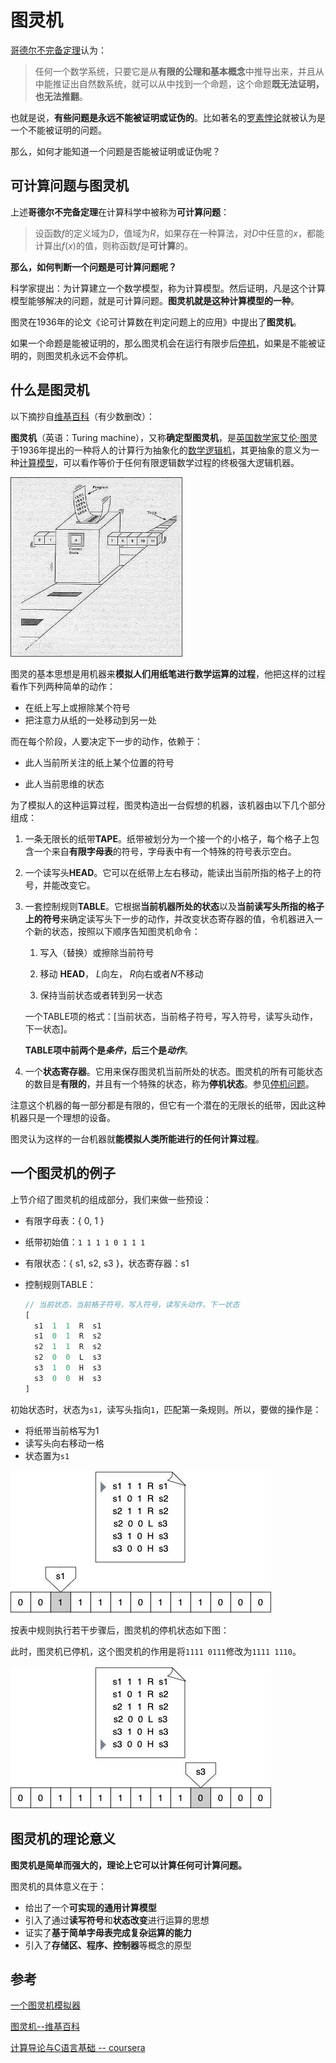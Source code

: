 # 图灵机

[哥德尔不完备定理](https://zh.wikipedia.org/wiki/%E5%93%A5%E5%BE%B7%E5%B0%94%E4%B8%8D%E5%AE%8C%E5%A4%87%E5%AE%9A%E7%90%86)认为：

> 任何一个数学系统，只要它是从**有限的公理和基本概念**中推导出来，并且从中能推证出自然数系统，就可以从中找到一个命题，这个命题**既无法证明，也无法推翻**。

也就是说，**有些问题是永远不能被证明或证伪的**。比如著名的[罗素悖论](https://zh.wikipedia.org/wiki/%E7%BD%97%E7%B4%A0%E6%82%96%E8%AE%BA)就被认为是一个不能被证明的问题。

那么，如何才能知道一个问题是否能被证明或证伪呢？

## 可计算问题与图灵机

上述**哥德尔不完备定理**在计算科学中被称为**可计算问题**：

> 设函数$f$的定义域为$D$，值域为$R$，如果存在一种算法，对$D$中任意的$x$，都能计算出$f(x)$的值，则称函数$f$是**可计算**的。

**那么，如何判断一个问题是可计算问题呢？**

科学家提出：为计算建立一个数学模型，称为计算模型。然后证明，凡是这个计算模型能够解决的问题，就是可计算问题。**图灵机就是这种计算模型的一种**。

图灵在1936年的论文《论可计算数在判定问题上的应用》中提出了**图灵机**。

如果一个命题是能被证明的，那么图灵机会在运行有限步后[停机](https://zh.wikipedia.org/wiki/%E5%81%9C%E6%9C%BA%E9%97%AE%E9%A2%98)，如果是不能被证明的，则图灵机永远不会停机。

## 什么是图灵机

以下摘抄自[维基百科](https://zh.wikipedia.org/wiki/%E5%9B%BE%E7%81%B5%E6%9C%BA)（有少数删改）：

**图灵机**（英语：Turing machine），又称**确定型图灵机**，是[英国](https://zh.wikipedia.org/wiki/英国)[数学家](https://zh.wikipedia.org/wiki/数学家)[艾伦·图灵](https://zh.wikipedia.org/wiki/艾伦·图灵)于1936年提出的一种将人的计算行为抽象化的[数学逻辑机](https://zh.wikipedia.org/w/index.php?title=数学逻辑机&action=edit&redlink=1)，其更抽象的意义为一种[计算模型](https://zh.wikipedia.org/wiki/计算模型)，可以看作等价于任何有限逻辑数学过程的终极强大逻辑机器。

<img src="https://raw.githubusercontent.com/yamsfeer/pic-bed/master/008i3skNgy1gsnibsuymij30be0bxgmi.jpg" alt="图灵机" style="zoom:67%;" />

图灵的基本思想是用机器来**模拟人们用纸笔进行数学运算的过程**，他把这样的过程看作下列两种简单的动作：

- 在纸上写上或擦除某个符号
- 把注意力从纸的一处移动到另一处

而在每个阶段，人要决定下一步的动作，依赖于：

* 此人当前所关注的纸上某个位置的符号

* 此人当前思维的状态

为了模拟人的这种运算过程，图灵构造出一台假想的机器，该机器由以下几个部分组成：

1. 一条无限长的纸带**TAPE**。纸带被划分为一个接一个的小格子，每个格子上包含一个来自**有限字母表**的符号，字母表中有一个特殊的符号表示空白。

2. 一个读写头**HEAD**。它可以在纸带上左右移动，能读出当前所指的格子上的符号，并能改变它。

3. 一套控制规则**TABLE**。它根据**当前机器所处的状态**以及**当前读写头所指的格子上的符号**来确定读写头下一步的动作，并改变状态寄存器的值，令机器进入一个新的状态，按照以下顺序告知图灵机命令：

   1. 写入（替换）或擦除当前符号

   2. 移动 **HEAD**， $L$向左， $R$向右或者$N$不移动

   3. 保持当前状态或者转到另一状态

   一个TABLE项的格式：[当前状态，当前格子符号，写入符号，读写头动作，下一状态]。

   **TABLE项中前两个是*条件*，后三个是*动作***。

4. 一个**状态寄存器**。它用来保存图灵机当前所处的状态。图灵机的所有可能状态的数目是**有限的**，并且有一个特殊的状态，称为**停机状态**。参见[停机问题](https://zh.wikipedia.org/wiki/停机问题)。

注意这个机器的每一部分都是有限的，但它有一个潜在的无限长的纸带，因此这种机器只是一个理想的设备。

图灵认为这样的一台机器就**能模拟人类所能进行的任何计算过程**。

## 一个图灵机的例子

上节介绍了图灵机的组成部分，我们来做一些预设：

* 有限字母表：{ 0, 1 }

* 纸带初始值：`1 1 1 1 0 1 1 1`

* 有限状态：{ s1, s2, s3 }，状态寄存器：s1

* 控制规则TABLE：

  ```js
  // 当前状态，当前格子符号，写入符号，读写头动作，下一状态
  [
    s1  1  1  R  s1
    s1  0  1  R  s2
    s2  1  1  R  s2
    s2  0  0  L  s3
    s3  1  0  H  s3
    s3  0  0  H  s3
  ]
  ```

初始状态时，状态为`s1`，读写头指向`1`，匹配第一条规则。所以，要做的操作是：

* 将纸带当前格写为1
* 读写头向右移动一格
* 状态置为`s1`

![](https://raw.githubusercontent.com/yamsfeer/pic-bed/master/008i3skNgy1gsnjryl2buj30bl06cwek.jpg)

按表中规则执行若干步骤后，图灵机的停机状态如下图：

此时，图灵机已停机，这个图灵机的作用是将`1111 0111`修改为`1111 1110`。

![](https://raw.githubusercontent.com/yamsfeer/pic-bed/master/008i3skNgy1gsnjvcvuuyj30bl06cwek.jpg)

## 图灵机的理论意义

**图灵机是简单而强大的，理论上它可以计算任何可计算问题。**

图灵机的具体意义在于：

* 给出了一个**可实现的通用计算模型**
* 引入了通过**读写符号**和**状态改变**进行运算的思想
* 证实了**基于简单字母表完成复杂运算的能力**
* 引入了**存储区、程序、控制器**等概念的原型

## 参考

[一个图灵机模拟器](http://morphett.info/turing/turing.html)

[图灵机--维基百科](https://zh.wikipedia.org/wiki/%E5%9B%BE%E7%81%B5%E6%9C%BA)

[计算导论与C语言基础 -- coursera](https://www.coursera.org/learn/jisuanji-biancheng#syllabus)
